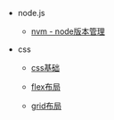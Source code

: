 - node.js

    - [nvm - node版本管理](front/nvm.md)

- css

    - [css基础](front/css.md)

    - [flex布局](front/flex.md)

    - [grid布局](front/grid.md)
